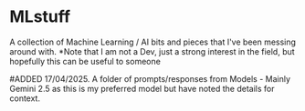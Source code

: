 # MLstuff
A collection of Machine Learning / AI bits and pieces that I've been messing around with. *Note that I am not a Dev, just a strong interest in the field, but hopefully this can be useful to someone


#ADDED 17/04/2025. 
A folder of prompts/responses from Models - Mainly Gemini 2.5 as this is my preferred model but have noted the details for context. 
